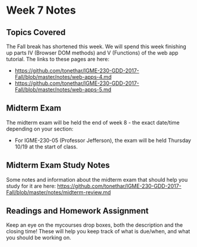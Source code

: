 # Week 7 Notes

## Topics Covered
The Fall break has shortened this week. 
We will spend this week finishing up parts IV (Browser DOM methods) and V (Functions) of the web app tutorial. The links to these pages are here:

- https://github.com/tonethar/IGME-230-GDD-2017-Fall/blob/master/notes/web-apps-4.md
- https://github.com/tonethar/IGME-230-GDD-2017-Fall/blob/master/notes/web-apps-5.md

## Midterm Exam
The midterm exam will be held the end of week 8 - the exact date/time depending on your section:

- For IGME-230-05 (Professor Jefferson), the exam will be held Thursday 10/19 at the start of class.

## Midterm Exam Study Notes
Some notes and information about the midterm exam that should help you study for it are here: https://github.com/tonethar/IGME-230-GDD-2017-Fall/blob/master/notes/midterm-review.md

## Readings and Homework Assignment
Keep an eye on the mycourses drop boxes, both the description and the closing time! These will help you keep track of what is due/when, and what you should be working on.
